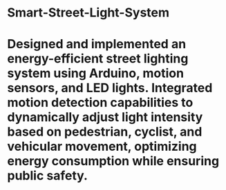 # Smart-Street-Light-System
# Designed and implemented an energy-efficient street lighting system using Arduino, motion sensors, and LED lights. Integrated motion detection capabilities to dynamically adjust light intensity based on pedestrian, cyclist, and vehicular movement, optimizing energy consumption while ensuring public safety.

